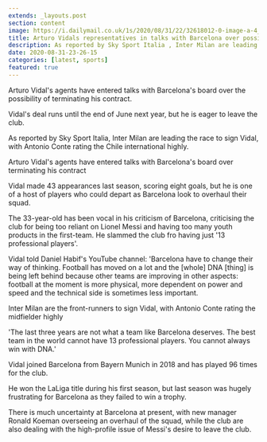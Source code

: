 ```yaml
---
extends: _layouts.post
section: content
image: https://i.dailymail.co.uk/1s/2020/08/31/22/32618012-0-image-a-4_1598911162026.jpg 
title: Arturo Vidals representatives in talks with Barcelona over possibility of terminating contract 
description: As reported by Sky Sport Italia , Inter Milan are leading the race to sign Vidal, with Antonio Conte rating the Chile international highly. 
date: 2020-08-31-23-26-15 
categories: [latest, sports] 
featured: true 
--- 
```

Arturo Vidal's agents have entered talks with Barcelona's board over the possibility of terminating his contract.

Vidal's deal runs until the end of June next year, but he is eager to leave the club. 

As reported by Sky Sport Italia, Inter Milan are leading the race to sign Vidal, with Antonio Conte rating the Chile international highly. 

Arturo Vidal's agents have entered talks with Barcelona's board over terminating his contract

Vidal made 43 appearances last season, scoring eight goals, but he is one of a host of players who could depart as Barcelona look to overhaul their squad.

The 33-year-old has been vocal in his criticism of Barcelona, criticising the club for being too reliant on Lionel Messi and having too many youth products in the first-team. He slammed the club fro having just '13 professional players'.

Vidal told Daniel Habif's YouTube channel: 'Barcelona have to change their way of thinking. Football has moved on a lot and the [whole] DNA [thing] is being left behind because other teams are improving in other aspects: football at the moment is more physical, more dependent on power and speed and the technical side is sometimes less important.

Inter Milan are the front-runners to sign Vidal, with Antonio Conte rating the midfielder highly

'The last three years are not what a team like Barcelona deserves. The best team in the world cannot have 13 professional players. You cannot always win with DNA.' 

Vidal joined Barcelona from Bayern Munich in 2018 and has played 96 times for the club. 

He won the LaLiga title during his first season, but last season was hugely frustrating for Barcelona as they failed to win a trophy. 

There is much uncertainty at Barcelona at present, with new manager Ronald Koeman overseeing an overhaul of the squad, while the club are also dealing with the high-profile issue of Messi's desire to leave the club. 

